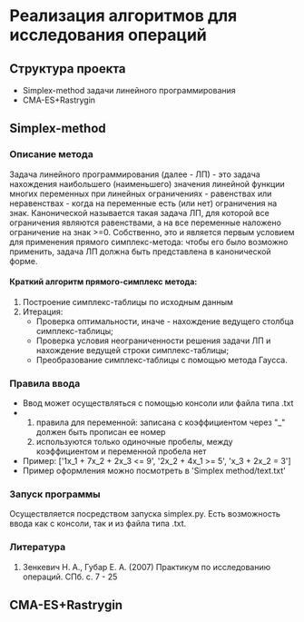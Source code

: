 # Реализация алгоритмов для исследования операций
## Структура проекта
 - Simplex-method задачи линейного программирования
 - CMA-ES+Rastrygin
## Simplex-method
### Описание метода
Задача линейного программирования (далее - ЛП) - это задача нахождения наибольшего (наименьшего) значения линейной функции многих переменных при линейных ограничениях - равенствах или неравенствах - когда на переменные есть (или нет) ограничения на знак.
Канонической называется такая задача ЛП, для которой все ограничения являются равенствами, а на все переменные наложено ограничение на знак >=0.
Собственно, это и является первым условием для применения прямого симплекс-метода: чтобы его было возможно применить, задача ЛП должна быть представлена в канонической форме.
#### Краткий алгоритм прямого-симплекс метода:
1. Построение симплекс-таблицы по исходным данным
2. Итерация:
   - Проверка оптимальности, иначе - нахождение ведущего столбца симплекс-таблицы;
   - Проверка условия неограниченности решения задачи ЛП и нахождение ведущей строки симплекс-таблицы;
   - Преобразование симплекс-таблицы с помощью метода Гаусса.

### Правила ввода
- Ввод может осуществляться с помощью консоли или файла типа .txt
- 1. правила для переменной:
         записана с коэффициентом
         через "_" должен быть прописан ее номер
  2. используются только одиночные пробелы, между коэффициентом и переменной пробела нет
- Пример: ['1x_1 + 7x_2 + 2x_3 <= 9', '2x_2 + 4x_1 >= 5', 'x_3 + 2x_2 = 3']
- Пример оформления можно посмотреть в 'Simplex method/text.txt'

### Запуск программы
Осуществляется посредством запуска simplex.py.
Есть возможность ввода как с консоли, так и из файла типа .txt.

### Литература
1. Зенкевич Н. А., Губар Е. А. (2007) Практикум по исследованию операций. СПб. с. 7 - 25

## CMA-ES+Rastrygin
